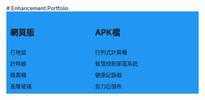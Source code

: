 <html>
# Enhancement.Portfolio
<head>
  <style>
  .grid-container {
  display: grid;
  grid-template-columns: auto auto auto auto;
  grid-template-rows: 100px 100px 100px;
  grid-gap: 10px;
  background-color: #2196f3;
  padding: 10px;
}

.grid-container > div {
  background-color: #d7ebfd;
  text-align: center;
  padding: 20px 0;
}
.grid-container {
  display: grid;
  grid-template-columns: repeat(2, auto);
  grid-template-rows: repeat(2, auto);
  grid-auto-flow: row;
}
.item3:hover .hover3 {
  display: block;
}
.item4:hover .hover4 {
  display: block;
}
.item5:hover .hover5 {
  display: block;
}
.item6:hover .hover6 {
  display: block;
}
.item7:hover .hover7 {
  display: block;
}
.item8:hover .hover8 {
  display: block;
}
.item9:hover .hover9 {
  display: block;
}
.item10:hover .hover10 {
  display: block;
}
.hover3 {
  display: none;
  background-color: #c4d8e2;
  height: 100%;
}
.hover4 {
  display: none;
  background-color: #c4d8e2;
  height: 100%;
}
.hover5 {
  display: none;
  background-color: #c4d8e2;
  height: 100%;
}
.hover6 {
  display: none;
  background-color: #c4d8e2;
  height: 100%;
}
.hover7 {
  display: none;
  background-color: #c4d8e2;
  height: 100%;
}
.hover8 {
  display: none;
  background-color: #c4d8e2;
  height: 100%;
}
.hover9 {
  display: none;
  background-color: #c4d8e2;
  height: 100%;
}
.hover10 {
  display: none;
  background-color: #c4d8e2;
  height: 100%;
}

  </style>
</head>
<div class="grid-container">
  <div class="item1">
    <h2>網頁版</h2>
  </div>
  <div class="item2">
    <h2>APK檔</h2>
  </div>
  <div class="item3">打地鼠 <div class="hover3">內文</div>
  </div>
  <div class="item4">行列式計算機 <div class="hover4">內文</div>
  </div>
  <div class="item5">計時器 <div class="hover5">內文</div>
  </div>
  <div class="item6">智慧控制家電系統 <div class="hover6">內文</div>
  </div>
  <div class="item7">販賣機 <div class="hover7">內文</div>
  </div>
  <div class="item8">健康記錄器 <div class="hover8">內文</div>
  </div>
  <div class="item9">長隆玻璃 <div class="hover9">內文</div>
  </div>
  <div class="item10">剪刀石頭布 <div class="hover10">內文</div>
  </div>

</div>
</html>
